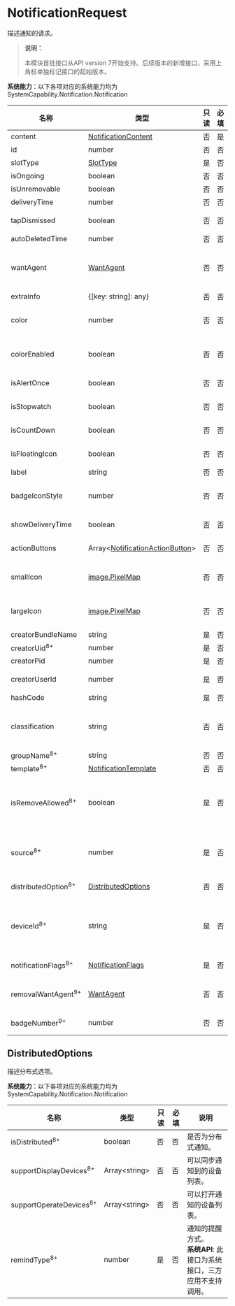 # NotificationRequest

描述通知的请求。

> **说明：**
>
> 本模块首批接口从API version 7开始支持。后续版本的新增接口，采用上角标单独标记接口的起始版本。

**系统能力**：以下各项对应的系统能力均为SystemCapability.Notification.Notification

| 名称                  | 类型                                          | 只读 | 必填 | 说明                       |
| --------------------- | --------------------------------------------- | ---- | --- | -------------------------- |
| content               | [NotificationContent](js-apis-inner-notification-notificationContent.md#notificationcontent)   | 否  | 是  | 通知内容。                   |
| id                    | number                                        | 否  | 否  | 通知ID。                     |
| slotType              | [SlotType](js-apis-notificationManager.md#slottype)                         | 是  | 否  | 通道类型。                   |
| isOngoing             | boolean                                       | 否  | 否  | 是否进行时通知。             |
| isUnremovable         | boolean                                       | 否  | 否  | 是否可移除。                 |
| deliveryTime          | number                                        | 否  | 否  | 通知发送时间。               |
| tapDismissed          | boolean                                       | 否  | 否  | 通知是否自动清除。           |
| autoDeletedTime       | number                                        | 否  | 否  | 自动清除的时间。             |
| wantAgent             | [WantAgent](js-apis-app-ability-wantAgent.md) | 否  | 否  | WantAgent封装了应用的行为意图，点击通知时触发该行为。 |
| extraInfo             | {[key: string]: any}                          | 否  | 否  | 扩展参数。                   |
| color                 | number                                        | 否  | 否  | 通知背景颜色。预留能力，暂未支持。 |
| colorEnabled          | boolean                                       | 否  | 否  | 通知背景颜色是否使能。预留能力，暂未支持。 |
| isAlertOnce           | boolean                                       | 否  | 否  | 设置是否仅有一次此通知提醒。 |
| isStopwatch           | boolean                                       | 否  | 否  | 是否显示已用时间。           |
| isCountDown           | boolean                                       | 否  | 否  | 是否显示倒计时时间。         |
| isFloatingIcon        | boolean                                       | 否  | 否  | 是否显示状态栏图标。         |
| label                 | string                                        | 否  | 否  | 通知标签。                   |
| badgeIconStyle        | number                                        | 否  | 否  | 通知角标类型。预留能力，暂未支持。     |
| showDeliveryTime      | boolean                                       | 否  | 否  | 是否显示分发时间。           |
| actionButtons         | Array\<[NotificationActionButton](js-apis-inner-notification-notificationActionButton.md)\>             | 否  | 否  | 通知按钮，最多三个按钮。  |
| smallIcon             | [image.PixelMap](js-apis-image.md#pixelmap7) | 否  | 否  | 通知小图标。可选字段，大小不超过30KB。 |
| largeIcon             | [image.PixelMap](js-apis-image.md#pixelmap7) | 否  | 否  | 通知大图标。可选字段，大小不超过30KB。 |
| creatorBundleName     | string                                        | 是  | 否  | 创建通知的包名。             |
| creatorUid<sup>8+<sup>  | number                                        | 是  | 否  | 创建通知的UID。              |
| creatorPid            | number                                        | 是  | 否  | 创建通知的PID。              |
| creatorUserId         | number                                       | 是  | 否  | 创建通知的UserId。           |
| hashCode              | string                                        | 是  | 否  | 通知唯一标识。               |
| classification        | string                                        | 否  | 否  | 通知分类。<br>**系统API**: 此接口为系统接口，三方应用不支持调用。                   |
| groupName<sup>8+<sup> | string                                        | 否  | 否  | 组通知名称。                 |
| template<sup>8+<sup> | [NotificationTemplate](./js-apis-inner-notification-notificationTemplate.md) | 否  | 否  | 通知模板。                   |
| isRemoveAllowed<sup>8+<sup> | boolean                                | 是  | 否  | 通知是否能被移除。<br>**系统API**: 此接口为系统接口，三方应用不支持调用。                   |
| source<sup>8+<sup> | number                                        | 是  | 否  | 通知源。<br>**系统API**: 此接口为系统接口，三方应用不支持调用。                   |
| distributedOption<sup>8+<sup> | [DistributedOptions](#distributedoptions)                 | 否  | 否  | 分布式通知的选项。          |
| deviceId<sup>8+<sup> | string                                        | 是  | 否  | 通知源的deviceId。<br>**系统API**: 此接口为系统接口，三方应用不支持调用。          |
| notificationFlags<sup>8+<sup> | [NotificationFlags](js-apis-inner-notification-notificationFlags.md#notificationflags)                    | 是  | 否  | 获取NotificationFlags。          |
| removalWantAgent<sup>9+<sup> | [WantAgent](js-apis-app-ability-wantAgent.md) | 否  | 否  | 当移除通知时，通知将被重定向到的WantAgent实例。          |
| badgeNumber<sup>9+<sup> | number                    | 否  | 否  | 应用程序图标上显示的通知数。          |


## DistributedOptions

描述分布式选项。

**系统能力**：以下各项对应的系统能力均为SystemCapability.Notification.Notification

| 名称                   | 类型            | 只读 | 必填 | 说明                               |
| ---------------------- | -------------- | ---- | ---- | ---------------------------------- |
| isDistributed<sup>8+<sup>          | boolean        | 否   | 否   | 是否为分布式通知。                  |
| supportDisplayDevices<sup>8+<sup>  | Array\<string> | 否   | 否   | 可以同步通知到的设备列表。         |
| supportOperateDevices<sup>8+<sup>  | Array\<string> | 否   | 否   | 可以打开通知的设备列表。              |
| remindType<sup>8+<sup>             | number         | 是   | 否   | 通知的提醒方式。<br>**系统API**: 此接口为系统接口，三方应用不支持调用。                    |
